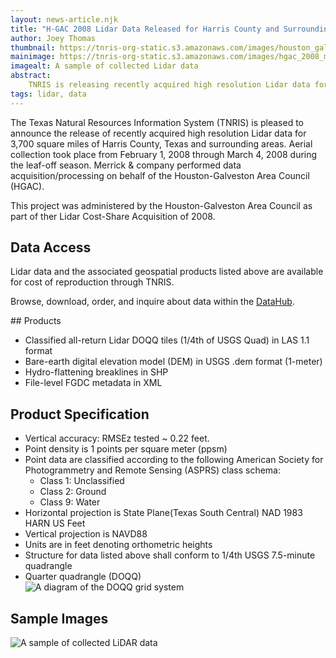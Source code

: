 ```yaml
---
layout: news-article.njk
title: "H-GAC 2008 Lidar Data Released for Harris County and Surrounding Areas"
author: Joey Thomas
thumbnail: https://tnris-org-static.s3.amazonaws.com/images/houston_galveston_area_council_h_gac_2008_lidar_th.jpg
mainimage: https://tnris-org-static.s3.amazonaws.com/images/hgac_2008_main.jpg
imagealt: A sample of collected Lidar data
abstract:
    TNRIS is releasing recently acquired high resolution Lidar data for 3,700 square miles of Central East Texas data.
tags: lidar, data
---
```



The Texas Natural Resources Information System (TNRIS) is pleased to announce the release of recently acquired high resolution Lidar data for 3,700 square miles of Harris County, Texas and surrounding areas. Aerial collection took place from February 1, 2008 through March 4, 2008 during the leaf-off season.  Merrick & company performed data acquisition/processing on behalf of the Houston-Galveston Area Council (HGAC).

This project was administered by the Houston-Galveston Area Council as part of ther Lidar Cost-Share Acquisition of 2008.

## Data Access
<div class="media">
  <div class="media-body">
    <p>Lidar data and the associated geospatial products listed above are available for cost of reproduction through TNRIS.</p>
    <p>
      Browse, download, order, and inquire about data within the <a href="https://data.tnris.org">DataHub</a>.
    </p>
  </div>
</div>
## Products

- Classified all-return Lidar DOQQ tiles (1/4th of USGS Quad) in LAS 1.1 format
- Bare-earth digital elevation model (DEM) in USGS .dem format (1-meter)
- Hydro-flattening  breaklines in SHP
- File-level FGDC metadata in XML

## Product Specification

- Vertical accuracy: RMSEz tested ~ 0.22 feet.
- Point density is 1 points per square meter (ppsm)
- Point data are classified according to the following American Society for Photogrammetry and Remote Sensing (ASPRS) class schema:
	- Class 1: Unclassified
	- Class 2: Ground
	- Class 9: Water
- Horizontal projection is State Plane(Texas South Central) NAD 1983 HARN US Feet
- Vertical projection is NAVD88
- Units are in feet denoting orthometric heights
- Structure for data listed above shall conform to 1/4th USGS 7.5-minute quadrangle
- Quarter quadrangle (DOQQ)<br>
![A diagram of the DOQQ grid system](https://tnris-org-static.s3.amazonaws.com/images/quad.png)

## Sample Images

<img src="https://tnris-org-static.s3.amazonaws.com/images/houston_galveston_area_council_h_gac_2008_lidar_detail.jpg" alt="A sample of collected LiDAR data" class="img-responsive">
